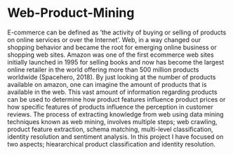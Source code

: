 # Web-Product-Mining

E-commerce can be defined as ’the activity of buying or selling of products on online services or over the Internet’. Web, in a way changed our shopping behavior and became the root for emerging online business or shopping web sites. Amazon was one of the first ecommerce web sites initially launched in 1995 for selling books and now has become the largest online retailer in the world offering more than 500 million products worldwide (Spacehero, 2018). By just looking at the number of products available on amazon, one can imagine the amount of products that is available in the web. This vast amount of information regarding products can be used to determine how product features influence product prices or how specific features of products influence the perception in customer reviews. The process of extracting knowledge from web using data mining techniques known as web mining, involves multiple steps; web crawling, product feature extraction, schema matching, multi-level classification, identity resolution and sentiment analysis. In this project I have focused on two aspects; hieararchical product classification and identity resolution. 
